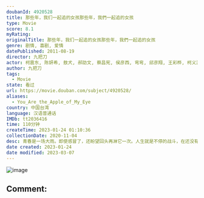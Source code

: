 ```yaml
---
doubanId: 4920528
title: 那些年，我们一起追的女孩那些年，我們一起追的女孩
type: Movie
score: 8.1
myRating: 
originalTitle: 那些年，我们一起追的女孩那些年，我們一起追的女孩
genre: 剧情, 喜剧, 爱情
datePublished: 2011-08-19
director: 九把刀
actor: 柯震东, 陈妍希, 敖犬, 郝劭文, 蔡昌宪, 侯彦西, 弯弯, 邱彦翔, 王彩桦, 柯义浤, 黄逸祥, 李凤新, 黄柏钧, 赖雅妍, 高丽红, 李维维, 严艺文, 蔡武雄, 方志友, 孙绽
author: 九把刀
tags:
  - Movie
state: 看过
url: https://movie.douban.com/subject/4920528/
aliases:
  - You_Are_the_Apple_of_My_Eye
country: 中国台湾
language: 汉语普通话
IMDb: tt2036416
time: 110分钟
createTime: 2023-01-24 01:10:36
collectionDate: 2020-11-04
desc: 青春是一场大雨。即使感冒了，还盼望回头再淋它一次。人生就是不停的战斗，在还没有获得女神青睐时，左手永远都只是辅助！！！柯景腾（柯震东饰）和他的一群好友，爱耍帅却老是情场失意的老曹（敖犬饰），停止...
date created: 2023-01-24
date modified: 2023-03-07
---
```


![image](p1348910586.jpg)

Comment:
---
